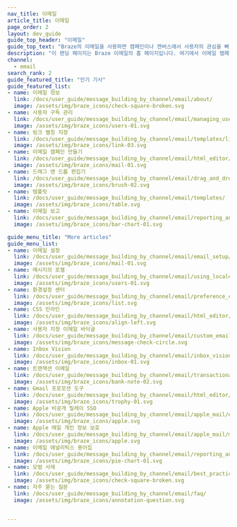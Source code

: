 ```yaml
---
nav_title: 이메일
article_title: 이메일
page_order: 2
layout: dev_guide
guide_top_header: "이메일"
guide_top_text: "Braze의 이메일을 사용하면 캠페인이나 캔버스에서 사용자의 관심을 빠르게 끌 수 있는 완전히 맞춤화되고 개인화된 이메일 메시지를 만들 수 있습니다. 자세한 내용은 다음 문서를 참조하세요."
description: "이 랜딩 페이지는 Braze 이메일의 홈 페이지입니다. 여기에서 이메일 캠페인을 만드는 방법, 드래그 앤 드롭 편집기 사용 방법, 사용자 구독 관리 방법, 환경설정 센터 등을 배울 수 있습니다."
channel:
  - email
search_rank: 2
guide_featured_title: "인기 기사"
guide_featured_list:
- name: 이메일 정보
  link: /docs/user_guide/message_building_by_channel/email/about/
  image: /assets/img/braze_icons/check-square-broken.svg
- name: 사용자 구독 관리
  link: /docs/user_guide/message_building_by_channel/email/managing_user_subscriptions/
  image: /assets/img/braze_icons/users-01.svg
- name: 링크 별칭 지정
  link: /docs/user_guide/message_building_by_channel/email/templates/link_aliasing/
  image: /assets/img/braze_icons/link-03.svg
- name: 이메일 캠페인 만들기
  link: /docs/user_guide/message_building_by_channel/email/html_editor/creating_an_email_campaign/
  image: /assets/img/braze_icons/mail-01.svg
- name: 드래그 앤 드롭 편집기
  link: /docs/user_guide/message_building_by_channel/email/drag_and_drop/
  image: /assets/img/braze_icons/brush-02.svg
- name: 템플릿
  link: /docs/user_guide/message_building_by_channel/email/templates/
  image: /assets/img/braze_icons/table.svg
- name: 이메일 보고
  link: /docs/user_guide/message_building_by_channel/email/reporting_and_analytics/email_reporting/
  image: /assets/img/braze_icons/bar-chart-01.svg

guide_menu_title: "More articles"
guide_menu_list:
- name: 이메일 설정
  link: /docs/user_guide/message_building_by_channel/email/email_setup/
  image: /assets/img/braze_icons/mail-01.svg
- name: 메시지의 로캘
  link: /docs/user_guide/message_building_by_channel/email/using_locales/
  image: /assets/img/braze_icons/users-01.svg
- name: 환경설정 센터
  link: /docs/user_guide/message_building_by_channel/email/preference_center/
  image: /assets/img/braze_icons/list.svg
- name: CSS 인라인
  link: /docs/user_guide/message_building_by_channel/email/html_editor/css_inline/
  image: /assets/img/braze_icons/align-left.svg
- name: 사용자 지정 이메일 바닥글
  link: /docs/user_guide/message_building_by_channel/email/custom_email_footer/
  image: /assets/img/braze_icons/message-check-circle.svg
- name: Inbox Vision
  link: /docs/user_guide/message_building_by_channel/email/inbox_vision/
  image: /assets/img/braze_icons/inbox-01.svg
- name: 트랜잭션 이메일
  link: /docs/user_guide/message_building_by_channel/email/transactional_message_api_campaign/
  image: /assets/img/braze_icons/bank-note-02.svg
- name: Gmail 프로모션 도구
  link: /docs/user_guide/message_building_by_channel/email/html_editor/gmail_promotions_tab/
  image: /assets/img/braze_icons/trophy-01.svg
- name: Apple 비공개 릴레이 SSO
  link: /docs/user_guide/message_building_by_channel/email/apple_mail/email_private_relay_apple_sso/
  image: /assets/img/braze_icons/apple.svg
- name: Apple 메일 개인 정보 보호
  link: /docs/user_guide/message_building_by_channel/email/apple_mail/mpp/
  image: /assets/img/braze_icons/apple.svg
- name: 이메일 애널리틱스 용어집
  link: /docs/user_guide/message_building_by_channel/email/reporting_and_analytics/analytics_glossary/
  image: /assets/img/braze_icons/pie-chart-01.svg
- name: 모범 사례
  link: /docs/user_guide/message_building_by_channel/email/best_practices/
  image: /assets/img/braze_icons/check-square-broken.svg
- name: 자주 묻는 질문
  link: /docs/user_guide/message_building_by_channel/email/faq/
  image: /assets/img/braze_icons/annotation-question.svg


---
```


<br><br>
